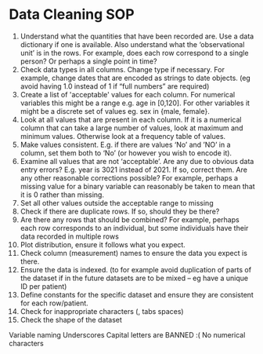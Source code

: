 # Data Cleaning SOP
1. Understand what the quantities that have been recorded are. Use a data dictionary if one is available. Also understand what the ‘observational unit’ is in the rows. For example, does each row correspond to a single person? Or perhaps a single point in time?
2. Check data types in all columns. Change type if necessary. For example, change dates that are encoded as strings to date objects. (eg avoid having 1.0 instead of 1 if “full numbers” are required)
3. Create a list of 'acceptable' values for each column. For numerical variables this might be a range e.g. age in [0,120]. For other variables it might be a discrete set of values eg. sex in {male, female}.
4. Look at all values that are present in each column. If it is a numerical column that can take a large number of values, look at maximum and minimum values. Otherwise look at a frequency table of values.
5. Make values consistent. E.g. if there are values ‘No’ and ’NO’ in a column, set them both to ‘No’ (or however you wish to encode it).
6. Examine all values that are not ‘acceptable’. Are any due to obvious data entry errors? E.g. year is 3021 instead of 2021. If so, correct them. Are any other reasonable corrections possible? For example, perhaps a missing value for a binary variable can reasonably be taken to mean that it is 0 rather than missing.
7. Set all other values outside the acceptable range to missing
8. Check if there are duplicate rows. If so, should they be there? 
9. Are there any rows that should be combined? For example, perhaps each row corresponds to an individual, but some individuals have their data recorded in multiple rows
10. Plot distribution, ensure it follows what you expect.
11. Check column (measurement) names to ensure the data you expect is there.
12. Ensure the data is indexed. (to for example avoid duplication of parts of the dataset if in the future datasets are to be mixed – eg have a unique ID per patient)
13. Define constants for the specific dataset and ensure they are consistent for each row/patient.
14. Check for inappropriate characters (, tabs spaces)
15. Check the shape of the dataset

Variable naming
Underscores
Capital letters are BANNED :(
No numerical characters


